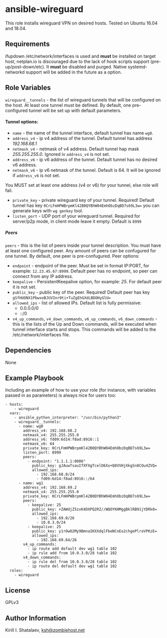ansible-wireguard
=========

This role installs wireguard VPN on desired hosts. Tested on Ubuntu 16.04 and 18.04.

Requirements
------------

ifupdown /etc/network/interfaces is used and **must** be installed on target host,
netplan.io is discouraged due to the lack of hook scripts support (pre-up/post-down/etc).
It **must** be disabled and purged.
Native systemd-networkd support will be added in the future as a option.

Role Variables
--------------

`wireguard__tunnels` - the list of wireguard tunnels that will be configured on the host. At least one tunnel must be defined.
By default, one pre-configured tunnel will be set up with default parameters.

#### Tunnel options:

- `name` - the name of the tunnel interface, default tunnel has name `wg0`.
- `address_v4` - ip v4 address of the tunnel. Default tunnel has address *192.168.68.1*
- `netmask_v4` - netmask of v4 address. Default tunnel hap mask *255.255.255.0*. Ignored iv `address_v4` is not set.
- `address_v6` - ip v6 address of the tunnel. Default tunnel has no desired v6 address.  
- `netmask_v6` - ip v6 netmask of the tunnel. Default is 64. It will be ignored if `address_v6` is not set.

You MUST set at least one address (v4 or v6) for your tunnel, else role will fail.

- `private_key` - private wireguard key of your tunnel. Required! Default tunnel has key `0CrLFmHPWBrpmKl42B0QYBhW04EmhObzDqBD7s69L3w=`
you can generate keys with `wg genkey` tool.
- `listen_port` - UDP port of your wireguard tunnel. Required for server/p2p mode, in client mode leave it empty. Default is `8999`

##### Peers

`peers` - this is the list of peers inside your tunnel description. You must have at least one configured peer. Any amount of peers can be confugured for one tunnel.
By default, one peer is pre-confugured.
Peer options:
- `endpoint` - endpoint of the peer. Must be set in format IP:PORT, for example: `12.23.45.67:8999`. Default peer has no endpoint,
so peer can connect from any IP address.
- `keepalive` - PersistentKeepalive option, for example: *25*. For default peer it is not set.
- `public_key` - public key of the peer. Required! Default peer has key `gSfHUONX1PbwxoBJUVInr0ti+TuZgEhGXdLBDOHyGlU=`
- `allowed_ips` - list of allowed IPs. Default list is fully permissive:   
    - 0.0.0.0/0
    - ::/0
- `v4_up_commands`, `v4_down_commands`, `v6_up_commands`, `v6_down_commands` - this is the lists of the Up and Down commands,
will be executed when tunnel interface starts and stops. This commands will be added to the /etc/network/interfaces file.

Dependencies
------------

None

Example Playbook
----------------

Including an example of how to use your role (for instance, with variables passed in as parameters) is always nice for users too:

    - hosts:
        - wireguard
      vars:
        - ansible_python_interpreter: "/usr/bin/python3"
        - wireguard__tunnels:
          - name: wg0
            address_v4: 192.168.68.2
            netmask_v4: 255.255.255.0
            address_v6: fd09:6d14:f8ad:8916::1
            netmask_v6: 64
            private_key: 0CrLFmHPWBrpmKl42B0QYBhW04EmhObzDqBD7s69L3w=
            listen_port: 8999
            peers:
              - endpoint: "1.1.1.1:8006"
                public_key: gJAuwTsauIfXFXgTcelO6Xx+Q8VVHjXkgSn8COu4ZVQ=
                allowed_ips:
                  - 192.168.68.0/24
                  - fd09:6d14:f8ad:8916::/64
          - name: wg1
            address_v4: 192.168.69.2
            netmask_v4: 255.255.255.0
            private_key: 0CrLFmHPWBrpmKl42B0QYBhW04EmhObzDqBD7s69L3w=
            peers:
              - keepalive: 25
                public_key: +ZAWdjZ5zxK4DXPQ2RZ//WQOYKHMggBklRB91jYDRk0=
                allowed_ips:
                  - 192.168.69.0/26
                  - 10.0.3.0/24
              - keepalive: 25
                public_key: y1rOwO2My9BmnaIKXXdqlFbeNCnEo2chgePlroVPKzE=
                allowed_ips:
                  - 192.168.69.64/26
            v4_up_commands:
              - ip route add default dev wg1 table 102
              - ip rule add from 10.0.3.0/28 table 102
            v4_down_commands:
              - ip rule del from 10.0.3.0/28 table 102
              - ip route del default dev wg1 table 102
      roles:
        - wireguard

License
-------

GPLv3

Author Information
------------------

Kirill I. Shatalaev, ksh@zombiehost.net
